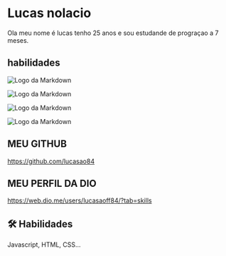 
# Lucas nolacio

Ola meu nome é lucas tenho 25 anos e sou estudande de prograçao a 7 meses. 


## habilidades

![Logo da Markdown](https://th.bing.com/th/id/OIP.CBkVUvW7QJq1yzSQoconBQHaHa?w=160&h=180&c=7&r=0&o=5&pid=1.7)

![Logo da Markdown](https://th.bing.com/th/id/OIP.mCBLVrDdLLEggXWmF-bAPAHaHa?w=162&h=180&c=7&r=0&o=5&pid=1.7)

![Logo da Markdown](https://th.bing.com/th/id/OIP.Je4yF-xdHEluVvmS0qw8JQAAAA?w=188&h=188&c=7&r=0&o=5&pid=1.7)

![Logo da Markdown](https://th.bing.com/th/id/OIP.-W3cmv_IdusFfU3nBgabSQD6D6?w=159&h=180&c=7&r=0&o=5&pid=1.7)
## MEU GITHUB

https://github.com/lucasao84

## MEU PERFIL DA DIO

https://web.dio.me/users/lucasaoff84/?tab=skills


## 🛠 Habilidades
Javascript, HTML, CSS...

